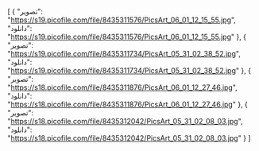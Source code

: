[
  {
    "تصویر": "https://s19.picofile.com/file/8435311576/PicsArt_06_01_12_15_55.jpg",
    "دانلود": "https://s19.picofile.com/file/8435311576/PicsArt_06_01_12_15_55.jpg"
  },
  {
    "تصویر": "https://s19.picofile.com/file/8435311734/PicsArt_05_31_02_38_52.jpg",
    "دانلود": "https://s19.picofile.com/file/8435311734/PicsArt_05_31_02_38_52.jpg"
  },
  {
    "تصویر": "https://s18.picofile.com/file/8435311876/PicsArt_06_01_12_27_46.jpg",
    "دانلود": "https://s18.picofile.com/file/8435311876/PicsArt_06_01_12_27_46.jpg"
  },
  {
    "تصویر": "https://s18.picofile.com/file/8435312042/PicsArt_05_31_02_08_03.jpg",
    "دانلود": "https://s18.picofile.com/file/8435312042/PicsArt_05_31_02_08_03.jpg"
  }
]
